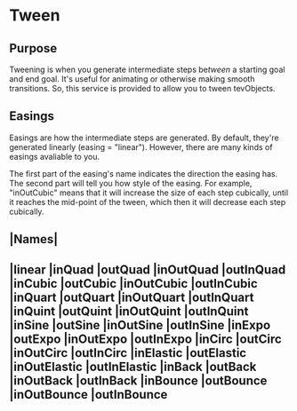 # Tween

## Purpose

Tweening is when you generate intermediate steps be*tween* a starting goal and end goal. It's useful for animating or otherwise making smooth transitions. So, this service is provided to allow you to tween tevObjects.

## Easings

Easings are how the intermediate steps are generated. By default, they're generated linearly (easing = "linear"). However, there are many kinds of easings avaliable to you.

The first part of the easing's name indicates the direction the easing has. The second part will tell you how style of the easing. For example, "inOutCubic" means that it will increase the size of each step cubically, until it reaches the mid-point of the tween, which then it will decrease each step cubically.

|Names|
---
|linear
|inQuad
|outQuad
|inOutQuad
|outInQuad
|inCubic
|outCubic
|inOutCubic
|outInCubic
|inQuart
|outQuart
|inOutQuart
|outInQuart
|inQuint
|outQuint
|inOutQuint
|outInQuint
|inSine
|outSine
|inOutSine
|outInSine
|inExpo
|outExpo
|inOutExpo
|outInExpo
|inCirc
|outCirc
|inOutCirc
|outInCirc
|inElastic
|outElastic
|inOutElastic
|outInElastic
|inBack
|outBack
|inOutBack
|outInBack
|inBounce
|outBounce
|inOutBounce
|outInBounce
---
